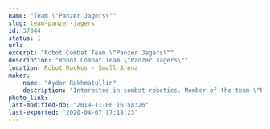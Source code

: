 ```yaml
---
name: "Team \"Panzer Jagers\""
slug: team-panzer-jagers
id: 37844
status: 1
url: 
excerpt: "Robot Combat Team \"Panzer Jagers\""
description: "Robot Combat Team \"Panzer Jagers\""
location: Robot Ruckus - Small Arena
maker:
  - name: "Aydar Rakhmatullin"
    description: "Interested in combat robotics. Member of the team \"Panzer Jagers\""
photo_link: 
last-modified-db: "2019-11-06 16:58:26"
last-exported: "2020-04-07 17:18:23"
---
```

